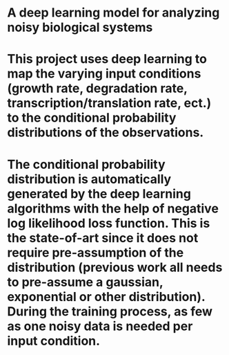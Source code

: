 # A deep learning model for analyzing noisy biological systems
# This project uses deep learning to map the varying input conditions (growth rate, degradation rate, transcription/translation rate, ect.) to the conditional probability distributions of the observations. 
# The conditional probability distribution is automatically generated by the deep learning algorithms with the help of negative log likelihood loss function. This is the state-of-art since it does not require pre-assumption of the distribution (previous work all needs to pre-assume a gaussian, exponential or other distribution). During the training process, as few as one noisy data is needed per input condition.
